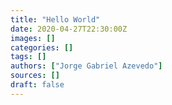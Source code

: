 ```yaml
---
title: "Hello World"
date: 2020-04-27T22:30:00Z
images: []
categories: []
tags: []
authors: ["Jorge Gabriel Azevedo"]
sources: []
draft: false
---
```

<script type="text/javascript">
    window.location = "http://notebook.jgabriel.eu/posts/hello-world/";
</script>